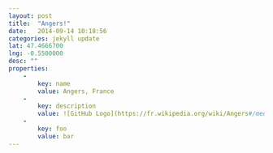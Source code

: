 ```yaml
---
layout: post
title:  "Angers!"
date:   2014-09-14 10:18:56
categories: jekyll update
lat: 47.4666700	
lng: -0.5500000
desc: ""
properties:
    -
        key: name
        value: Angers, France
    -
        key: description
        value: ![GitHub Logo](https://fr.wikipedia.org/wiki/Angers#/media/File:Loire_Maine_Angers2_tango7174.jpg)
    -
        key: foo
        value: bar
---
```

